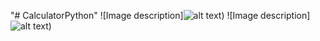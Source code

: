 "# CalculatorPython" 
![Image description]![alt text](https://github.com/xuandapa99/CalculatorPython/blob/master/images/1.jpg?raw=true))
![Image description]![alt text](https://github.com/xuandapa99/CalculatorPython/blob/master/images/2.jpg?raw=true))
